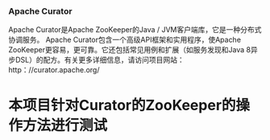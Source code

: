 ### Apache Curator
Apache Curator是Apache ZooKeeper的Java / JVM客户端库，它是一种分布式协调服务。
Apache Curator包含一个高级API框架和实用程序，使Apache ZooKeeper更容易，更可靠。它还包括常见用例和扩展（如服务发现和Java 8异步DSL）的配方。有关更多详细信息，请访问项目网站：http：//curator.apache.org/
# 本项目针对Curator的ZooKeeper的操作方法进行测试

